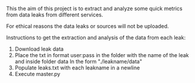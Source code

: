 This the aim of this project is to extract and analyze some quick metrics from data leaks from different services.

For ethical reasons the data leaks or sources will not be uploaded.

Instructions to get the extraction and analysis of the data from each leak:

1. Download leak data
2. Place the txt in format user:pass in the folder with the name of the leak and inside folder data
    In the form "./leakname/data"
3. Populate leaks.txt with each leakname in a newline
4. Execute master.py
